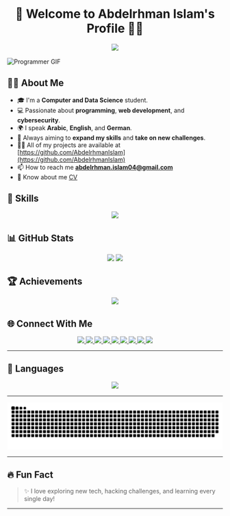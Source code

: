 <h1 align="center">👋 Welcome to Abdelrhman Islam's Profile 👨‍💻</h1>

<p align="center">
  <img src="https://readme-typing-svg.demolab.com/?lines=Computer+and+Data+Science+Student;Web+Developer;Cyber+Security+Enthusiast;Always+Learning+New+Things!&center=true&width=500&height=45" />
</p>

![Programmer GIF](https://cdn.dribbble.com/users/1162077/screenshots/3848914/programmer.gif)

## 👨‍💻 About Me
- 🎓 I'm a **Computer and Data Science** student.  
- 💻 Passionate about **programming**, **web development**, and **cybersecurity**.  
- 🌍 I speak **Arabic**, **English**, and **German**.  
- 🚀 Always aiming to **expand my skills** and **take on new challenges**.
- 👨‍💻 All of my projects are available at [https://github.com/AbdelrhmanIslam](https://github.com/AbdelrhmanIslam)
- 📫 How to reach me **abdelrhman.islam04@gmail.com**
- 📄 Know about me <a href="https://flowcv.com/resume/ " target="_blank"> CV </a>

## 🚀 Skills
<p align="center">
  <img src="https://skillicons.dev/icons?i=html,css,js,python,java,cpp,cs,php,linux,git,github,photoshop,vscode,visualstudio,r,regex,mysql" />
</p>

## 📊 GitHub Stats
<p align="center">
  <img src="https://github-readme-stats.vercel.app/api?username=AbdelrhmanIslam&show_icons=true&theme=tokyonight&locale=en" height="180" />
  <img src="https://github-readme-streak-stats.herokuapp.com/?user=AbdelrhmanIslam&theme=tokyonight" height="180" />
</p>

## 🏆 Achievements
<p align="center">
  <img src="https://github-profile-trophy.vercel.app/?username=AbdelrhmanIslam&theme=algolia&row=2&column=3" />
</p>

## 🌐 Connect With Me

<p align="center">
  <a href="https://linktr.ee/abdelrhman___islam" target="_blank">
    <img src="https://img.shields.io/badge/Linktree-39E09B?style=flat-square&logo=linktree&logoColor=white" />
  </a>
  <a href="https://facebook.com/people/عبدالرحمن-اسلام/100081320320023" target="_blank">
    <img src="https://img.shields.io/badge/Facebook-1877F2?style=flat-square&logo=facebook&logoColor=white" />
  </a>
  <a href="https://tiktok.com/@abdelrhman___islam" target="_blank">
    <img src="https://img.shields.io/badge/TikTok-000000?style=flat-square&logo=tiktok&logoColor=white" />
  </a>
  <a href="https://instagram.com/abdelrhman___islam" target="_blank">
    <img src="https://img.shields.io/badge/Instagram-E4405F?style=flat-square&logo=instagram&logoColor=white" />
  </a>
  <a href="https://x.com/abrhman___islam?t=78d-nAXsRzbKoeogpGJCig&amp;s=08" target="_blank">
    <img src="https://img.shields.io/badge/X-000000?style=flat-square&logo=twitter&logoColor=white" />
  </a>
  <a href="https://threads.net/@abdelrhman___islam" target="_blank">
    <img src="https://img.shields.io/badge/Threads-000000?style=flat-square&logo=threads&logoColor=white" />
  </a>
  <a href="https://nabee3.blogspot.com" target="_blank">
    <img src="https://img.shields.io/badge/Blogger-FF5722?style=flat-square&logo=blogger&logoColor=white" />
  </a>
  <a href="https://github.com/AbdelrhmanIslam" target="_blank">
    <img src="https://img.shields.io/badge/GitHub-181717?style=flat-square&logo=github&logoColor=white" />
  </a>
  <a href="https://linkedin.com/in/abdelrhman-islam-565747317" target="_blank">
    <img src="https://img.shields.io/badge/LinkedIn-0077B5?style=flat-square&logo=linkedin&logoColor=white" />
  </a>
</p>

---

## 💬 Languages

<p align="center">
  <img src="https://skillicons.dev/icons?i=python,java,cpp,cs,html,css,js,php,r" />
</p>

---

<img src="https://raw.githubusercontent.com/platane/snk/output/github-contribution-grid-snake-dark.svg">

---

## 🔥 Fun Fact

> ✨ I love exploring new tech, hacking challenges, and learning every single day!

---

